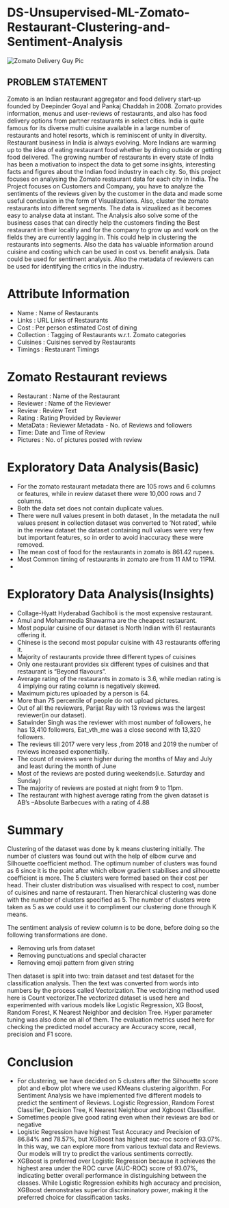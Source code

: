 # DS-Unsupervised-ML-Zomato-Restaurant-Clustering-and-Sentiment-Analysis

![Zomato Delivery Guy Pic](https://github.com/Kovidk/DS-Unsupervised-ML-Zomato-Restaurant-Clustering-and-Sentiment-Analysis/assets/20815224/29ed4eb6-017a-468d-9d18-fca71f23a407)

## PROBLEM STATEMENT
Zomato is an Indian restaurant aggregator and food delivery start-up founded by Deepinder Goyal and Pankaj Chaddah in 2008. Zomato provides information, menus and user-reviews of restaurants, and also has food delivery options from partner restaurants in select cities. India is quite famous for its diverse multi cuisine available in a large number of restaurants and hotel resorts, which is reminiscent of unity in diversity. Restaurant business in India is always evolving. More Indians are warming up to the idea of eating restaurant food whether by dining outside or getting food delivered. The growing number of restaurants in every state of India has been a motivation to inspect the data to get some insights, interesting facts and figures about the Indian food industry in each city. So, this project focuses on analysing the Zomato restaurant data for each city in India. The Project focuses on Customers and Company, you have to analyze the sentiments of the reviews given by the customer in the data and made some useful conclusion in the form of Visualizations. Also, cluster the zomato restaurants into different segments. The data is vizualized as it becomes easy to analyse data at instant. The Analysis also solve some of the business cases that can directly help the customers finding the Best restaurant in their locality and for the company to grow up and work on the fields they are currently lagging in. This could help in clustering the restaurants into segments. Also the data has valuable information around cuisine and costing which can be used in cost vs. benefit analysis. Data could be used for sentiment analysis. Also the metadata of reviewers can be used for identifying the critics in the industry.

# Attribute Information
* Name : Name of Restaurants
* Links : URL Links of Restaurants
* Cost : Per person estimated Cost of dining
* Collection : Tagging of Restaurants w.r.t. Zomato categories
* Cuisines : Cuisines served by Restaurants
* Timings : Restaurant Timings

# Zomato Restaurant reviews
* Restaurant : Name of the Restaurant
* Reviewer : Name of the Reviewer
* Review : Review Text
* Rating : Rating Provided by Reviewer
* MetaData : Reviewer Metadata - No. of Reviews and followers
* Time: Date and Time of Review
* Pictures : No. of pictures posted with review

# Exploratory Data Analysis(Basic)

* For the zomato restaurant metadata there are 105 rows and 6 columns or features, while in review dataset there were 10,000 rows and 7 columns.
* Both the data set does not contain duplicate values.
* There were null values present in both dataset , In the metadata the null values present in collection dataset was converted to ‘Not rated’, while in the review dataset the dataset containing null values were very few but important features, so in order to avoid inaccuracy these were removed.
* The mean cost of food for the restaurants in zomato is 861.42 rupees.
* Most Common timing of restaurants in zomato are from 11 AM to 11PM.
* 
# Exploratory Data Analysis(Insights)

* Collage-Hyatt Hyderabad Gachiboli is the most expensive restaurant.
* Amul and Mohammedia Shawarma are the cheapest restaurant.
* Most popular cuisine of our dataset is North Indian with 61 restaurants offering it.
* Chinese is the second most popular cuisine with 43 restaurants offering it.
* Majority of restaurants provide three different types of cuisines
* Only one restaurant provides six different types of cuisines and that restaurant is “Beyond flavours”.
* Average rating of the restaurants in zomato is 3.6, while median rating is 4 implying our rating column is negatively skewed.
* Maximum pictures uploaded by a person is 64.
* More than 75 percentile of people do not upload pictures.
* Out of all the reviewers, Parijat Ray with 13 reviews was the largest reviewer(in our dataset).
* Satwinder Singh was the reviewer with most number of followers, he has 13,410 followers, Eat_vth_me was a close second with 13,320 followers.
* The reviews till 2017 were very less ,from 2018 and 2019 the number of reviews increased exponentially.
* The count of reviews were higher during the months of May and July and least during the month of June
* Most of the reviews are posted during weekends(i.e. Saturday and Sunday)
* The majority of reviews are posted at night from 9 to 11pm.
* The restaurant with highest average rating from the given dataset is AB’s –Absolute Barbecues with a rating of 4.88

# Summary
Clustering of the dataset was done by k means clustering initially. The number of clusters was found out with the help of elbow curve and Silhouette coefficient method. The optimum number of clusters was found as 6 since it is the point after which elbow gradient stabilises and silhouette coefficient is more. The 5 clusters were formed based on their cost per head. Their cluster distribution was visualised with respect to cost, number of cuisines and name of restaurant. Then hierarchical clustering was done with the number of clusters specified as 5. The number of clusters were taken as 5 as we could use it to compliment our clustering done through K means. 

The sentiment analysis of review column is to be done, before doing so the following transformations are done.
* Removing urls from dataset
* Removing punctuations and special character
* Removing emoji pattern from given string

Then dataset is split into two: train dataset and test dataset for the classification analysis. 
Then the text was converted from words into numbers by the process called Vectorization. The vectorizing method used here is Count vectorizer.The vectorized dataset is used here and experimented with various models like Logistic Regression, XG Boost, Random Forest, K Nearest Neighbor and decision Tree. Hyper parameter tuning was also done on all of them. The evaluation metrics used here for checking the predicted model accuracy are Accuracy score, recall, precision and F1 score. 


# Conclusion

* For clustering, we have decided on 5 clusters after the Silhouette score plot and elbow plot where we used KMeans clustering algorithm.
For Sentiment Analysis we have implemented five different models to predict the sentiment of Reviews. Logistic Regression, Random Forest Classifier, Decision Tree, K Nearest Neighbour and Xgboost Classifier.
* Sometimes people give good rating even when their reviews are bad or negative
* Logistic Regression have highest Test Accuracy and Precision of 86.84% and 78.57%, but XGBoost has highest auc-roc score of 93.07%. In this way, we can explore more from various textual data and Reviews. Our models will try to predict the various sentiments correctly.
* XGBoost is preferred over Logistic Regression because it achieves the highest area under the ROC curve (AUC-ROC) score of 93.07%, indicating better overall performance in distinguishing between the classes. While Logistic Regression exhibits high accuracy and precision, XGBoost demonstrates superior discriminatory power, making it the preferred choice for classification tasks.
